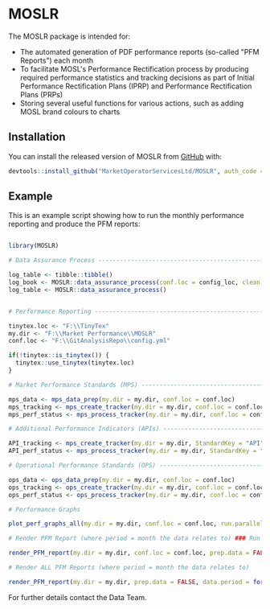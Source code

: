 
# MOSLR

<!-- badges: start -->
<!-- badges: end -->

The MOSLR package is intended for: 

* The automated generation of PDF performance reports (so-called "PFM Reports") each month 
* To facilitate MOSL's Performance Rectification process by producing required performance statistics and tracking decisions as part of Initial Performance Rectification Plans (IPRP) and Performance Rectification Plans (PRPs)
* Storing several useful functions for various actions, such as adding MOSL brand colours to charts

## Installation

You can install the released version of MOSLR from [GitHub](https://github.com) with:

``` r
devtools::install_github("MarketOperatorServicesLtd/MOSLR", auth_code = "GITHUB_PAT")
```

## Example

This is an example script showing how to run the monthly performance reporting and produce the PFM reports:

``` r

library(MOSLR)

# Data Assurance Process ------------------------------------------------------------------------------------

log_table <- tibble::tibble()
log_book <- MOSLR::data_assurance_process(conf.loc = config_loc, clean.sharepoint = FALSE, upload.blob = FALSE, upload.log = FALSE)
log_table <- MOSLR::data_assurance_process()


# Performance Reporting ----------------------------------------------------------------------------------------

tinytex.loc <- "F:\\TinyTex"
my.dir <- "F:\\Market Performance\\MOSLR"
conf.loc <- "F:\\GitAnalysisRepo\\config.yml"

if(!tinytex::is_tinytex()) {
  tinytex::use_tinytex(tinytex.loc)
}

# Market Performance Standards (MPS) ---------------------------------------------------------------------------

mps_data <- mps_data_prep(my.dir = my.dir, conf.loc = conf.loc)
mps_tracking <- mps_create_tracker(my.dir = my.dir, conf.loc = conf.loc) 
mps_perf_status <- mps_process_tracker(my.dir = my.dir, conf.loc = conf.loc)

# Additional Performance Indicators (APIs) ---------------------------------------------------------------------

API_tracking <- mps_create_tracker(my.dir = my.dir, StandardKey = "API", conf.loc = conf.loc) 
API_perf_status <- mps_process_tracker(my.dir = my.dir, StandardKey = "API", conf.loc = conf.loc)

# Operational Performance Standards (OPS) ---------------------------------------------------------------------

ops_data <- ops_data_prep(my.dir = my.dir, conf.loc = conf.loc)
ops_tracking <- ops_create_tracker(my.dir = my.dir, conf.loc = conf.loc)
ops_perf_status <- ops_process_tracker(my.dir = my.dir, conf.loc = conf.loc)

# Performance Graphs

plot_perf_graphs_all(my.dir = my.dir, conf.loc = conf.loc, run.parallel = FALSE, mps.graphs = FALSE, ops.graphs = FALSE, iprp.graphs = FALSE)

# Render PFM Report (where period = month the data relates to) ### Run for one Trading Party Only

render_PFM_report(my.dir = my.dir, conf.loc = conf.loc, prep.data = FALSE, data.period = format(Sys.Date(), "%Y-%m-01"), tp.list = c("THAMES-W", "CASTLE-R"))

# Render ALL PFM Reports (where period = month the data relates to)

render_PFM_report(my.dir = my.dir, prep.data = FALSE, data.period = format(Sys.Date(), "%Y-%m-01"))

```

For further details contact the Data Team. 
